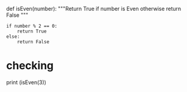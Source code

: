 def isEven(number):
    """Return True if number is Even otherwise return False """

    if number % 2 == 0:
        return True
    else:
        return False

# checking
print (isEven(3))
